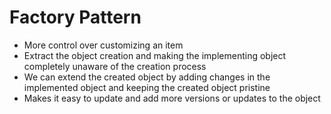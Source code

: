 # Factory Pattern

- More control over customizing an item
- Extract the object creation and making the implementing object completely unaware of the creation process
- We can extend the created object by adding changes in the implemented object and keeping the created object pristine
- Makes it easy to update and add more versions or updates to the object 